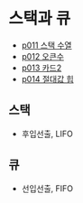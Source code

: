 # 스택과 큐
- [p011 스택 수열](https://www.acmicpc.net/problem/1874)
- [p012 오큰수](https://www.acmicpc.net/problem/17298)
- [p013 카드2](https://www.acmicpc.net/problem/2164)
- [p014 절대값 힙](https://www.acmicpc.net/problem/11286)

## 스택
- 후입선출, LIFO

## 큐
- 선입선출, FIFO